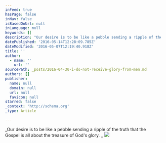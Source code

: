 ```yaml
---
inFeed: true
hasPage: false
inNav: false
isBasedOnUrl: null
inLanguage: null
keywords: []
description: "Our desire is to be like a pebble sending a ripple of the truth that the Gospel is all about the treasure of God's glory. "
datePublished: '2016-05-14T12:28:09.785Z'
dateModified: '2016-05-07T12:19:40.918Z'
title: ''
author:
  - name: ''
    url: ''
sourcePath: _posts/2016-04-30-i-do-not-receive-glory-from-men.md
authors: []
publisher:
  name: null
  domain: null
  url: null
  favicon: null
starred: false
_context: 'http://schema.org'
_type: Article

---
```

_Our desire is to be like a pebble sending a ripple of the truth that the Gospel is all about the treasure of God's glory. _
![](https://the-grid-user-content.s3-us-west-2.amazonaws.com/1f64b318-1994-4f4b-bdae-349015fae6f5.jpg)